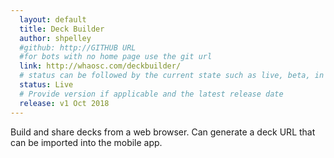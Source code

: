 ```yaml
---
  layout: default
  title: Deck Builder
  author: shpelley
  #github: http://GITHUB URL
  #for bots with no home page use the git url
  link: http://whaosc.com/deckbuilder/
  # status can be followed by the current state such as live, beta, in dev, on fire....
  status: Live
  # Provide version if applicable and the latest release date
  release: v1 Oct 2018
---
```

Build and share decks from a web browser. Can generate a deck URL that can be imported into the mobile app.
